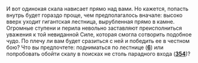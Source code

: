 И вот одинокая скала нависает прямо над вами. Но кажется, попасть внутрь будет гораздо проще, чем предполагалось вначале: высоко вверх уходит гигантская лестница, вырубленная прямо в камне. Огромные ступени и перила невольно заставляют преисполниться уважения к той невиданной Силе, которая смогла сотворить подобное чудо. По плечу ли вам будет сразиться с ней и победить ее в честном бою? Что вы предпочтете: подниматься по лестнице ([**6**](#n_6)) или попробовать обойти скалу в поисках не столь парадного входа ([**354**](#n_354))?

